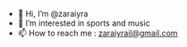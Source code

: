 - 👋 Hi, I’m @zaraiyra
- 👀 I’m interested in sports and music
- 📫 How to reach me : zaraiyrail@gmail.com
